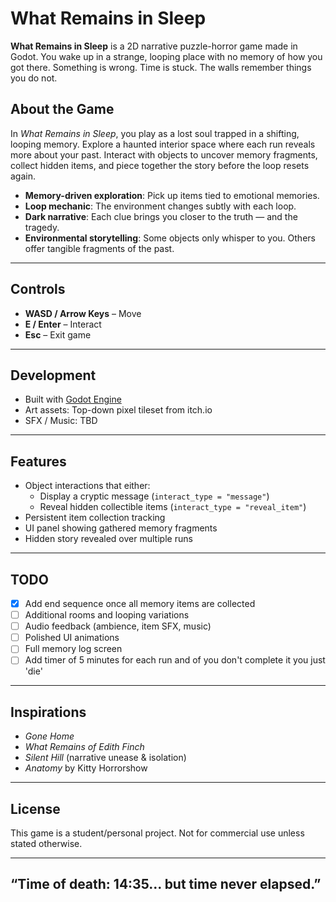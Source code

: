 # What Remains in Sleep

**What Remains in Sleep** is a 2D narrative puzzle-horror game made in Godot. You wake up in a strange, looping place with no memory of how you got there. Something is wrong. Time is stuck. The walls remember things you do not.

## About the Game

In *What Remains in Sleep*, you play as a lost soul trapped in a shifting, looping memory. Explore a haunted interior space where each run reveals more about your past. Interact with objects to uncover memory fragments, collect hidden items, and piece together the story before the loop resets again.

- **Memory-driven exploration**: Pick up items tied to emotional memories.
- **Loop mechanic**: The environment changes subtly with each loop.
- **Dark narrative**: Each clue brings you closer to the truth — and the tragedy.
- **Environmental storytelling**: Some objects only whisper to you. Others offer tangible fragments of the past.

---

## Controls

- **WASD / Arrow Keys** – Move
- **E / Enter** – Interact
- **Esc** – Exit game

---

## Development

- Built with [Godot Engine](https://godotengine.org/)  
- Art assets: Top-down pixel tileset from itch.io 
- SFX / Music: TBD

---

## Features

- Object interactions that either:
  - Display a cryptic message (`interact_type = "message"`)
  - Reveal hidden collectible items (`interact_type = "reveal_item"`)
- Persistent item collection tracking
- UI panel showing gathered memory fragments
- Hidden story revealed over multiple runs

---

## TODO

- [x] Add end sequence once all memory items are collected
- [ ] Additional rooms and looping variations
- [ ] Audio feedback (ambience, item SFX, music)
- [ ] Polished UI animations
- [ ] Full memory log screen
- [ ] Add timer of 5 minutes for each run and of you don't complete it you just 'die'

---

## Inspirations

- *Gone Home*
- *What Remains of Edith Finch*
- *Silent Hill* (narrative unease & isolation)
- *Anatomy* by Kitty Horrorshow

---

## License

This game is a student/personal project. Not for commercial use unless stated otherwise.

---

## “Time of death: 14:35... but time never elapsed.”

